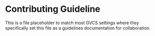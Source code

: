 # Contributing Guideline
This is a file placeholder to match most GVCS settings where they specifically
set this file as a guidelines documentation for collaboration.
